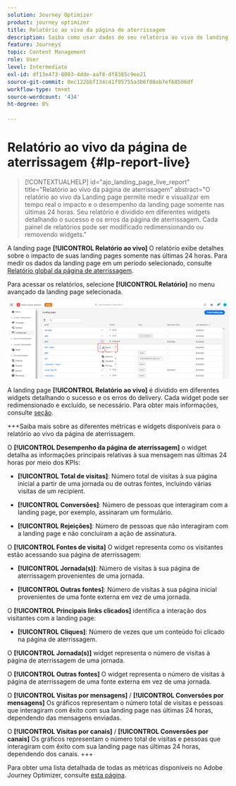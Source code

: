 ```yaml
---
solution: Journey Optimizer
product: journey optimizer
title: Relatório ao vivo da página de aterrissagem
description: Saiba como usar dados do seu relatório ao vivo de landing pages
feature: Journeys
topic: Content Management
role: User
level: Intermediate
exl-id: df13e473-8003-4dde-aaf8-df8385c9ee21
source-git-commit: 0ec122bbf134c41f95755a3b6f08eb7ef68506df
workflow-type: tm+mt
source-wordcount: '434'
ht-degree: 0%

---
```


# Relatório ao vivo da página de aterrissagem {#lp-report-live}

>[!CONTEXTUALHELP]
>id="ajo_landing_page_live_report"
>title="Relatório ao vivo da página de aterrissagem"
>abstract="O relatório ao vivo da Landing page permite medir e visualizar em tempo real o impacto e o desempenho da landing page somente nas últimas 24 horas. Seu relatório é dividido em diferentes widgets detalhando o sucesso e os erros da página de aterrissagem. Cada painel de relatórios pode ser modificado redimensionando ou removendo widgets."

A landing page **[!UICONTROL Relatório ao vivo]** O relatório exibe detalhes sobre o impacto de suas landing pages somente nas últimas 24 horas. Para medir os dados da landing page em um período selecionado, consulte [Relatório global da página de aterrissagem](lp-report-global.md).

Para acessar os relatórios, selecione **[!UICONTROL Relatório]** no menu avançado da landing page selecionada.

![](assets/landing_page_report.png)

A landing page **[!UICONTROL Relatório ao vivo]** é dividido em diferentes widgets detalhando o sucesso e os erros do delivery. Cada widget pode ser redimensionado e excluído, se necessário. Para obter mais informações, consulte [seção](live-report.md).

+++Saiba mais sobre as diferentes métricas e widgets disponíveis para o relatório ao vivo da página de aterrissagem.

O **[!UICONTROL Desempenho da página de aterrissagem]** o widget detalha as informações principais relativas à sua mensagem nas últimas 24 horas por meio dos KPIs:

* **[!UICONTROL Total de visitas]**: Número total de visitas à sua página inicial a partir de uma jornada ou de outras fontes, incluindo várias visitas de um recipient.

* **[!UICONTROL Conversões]**: Número de pessoas que interagiram com a landing page, por exemplo, assinaram um formulário.

* **[!UICONTROL Rejeições]**: Número de pessoas que não interagiram com a landing page e não concluíram a ação de assinatura.

O **[!UICONTROL Fontes de visita]** O widget representa como os visitantes estão acessando sua página de aterrissagem:

* **[!UICONTROL Jornada(s)]**: Número de visitas à sua página de aterrissagem provenientes de uma jornada.

* **[!UICONTROL Outras fontes]**: Número de visitas à sua página inicial provenientes de uma fonte externa em vez de uma jornada.

O **[!UICONTROL Principais links clicados]** identifica a interação dos visitantes com a landing page:

* **[!UICONTROL Cliques]**: Número de vezes que um conteúdo foi clicado na página de aterrissagem.

O **[!UICONTROL Jornada(s)]** widget representa o número de visitas à página de aterrissagem de uma jornada.

O **[!UICONTROL Outras fontes]** O widget representa o número de visitas à página de aterrissagem de uma fonte externa em vez de uma jornada.

O **[!UICONTROL Visitas por mensagens]** / **[!UICONTROL Conversões por mensagens]** Os gráficos representam o número total de visitas e pessoas que interagiram com êxito com sua landing page nas últimas 24 horas, dependendo das mensagens enviadas.

O **[!UICONTROL Visitas por canais]** / **[!UICONTROL Conversões por canais]** Os gráficos representam o número total de visitas e pessoas que interagiram com êxito com sua landing page nas últimas 24 horas, dependendo dos canais.
+++

Para obter uma lista detalhada de todas as métricas disponíveis no Adobe Journey Optimizer, consulte [esta página](live-report.md#list-of-components-live).
